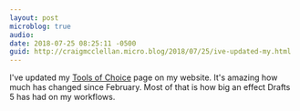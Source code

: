 ```yaml
---
layout: post
microblog: true
audio: 
date: 2018-07-25 08:25:11 -0500
guid: http://craigmcclellan.micro.blog/2018/07/25/ive-updated-my.html
---
```

I've updated my [Tools of Choice](http://craigmcclellan.com/tools-of-choice/) page on my website. It's amazing how much has changed since February. Most of that is how big an effect Drafts 5 has had on my workflows.
